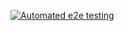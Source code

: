 [![Automated e2e testing](https://github.com/StineNygren/stine_nygren_exam_2/actions/workflows/e2e-testing.yml/badge.svg)](https://github.com/StineNygren/stine_nygren_exam_2/actions/workflows/e2e-testing.yml)
